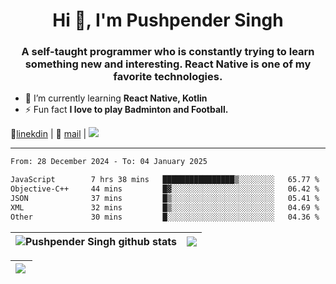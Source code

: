 <h1 align="center">Hi 👋, I'm Pushpender Singh</h1>
<h3 align="center">A self-taught programmer who is constantly trying to learn something new and interesting. React Native is one of my favorite technologies.</h3>

- 🌱 I’m currently learning **React Native, Kotlin**
- ⚡ Fun fact **I love to play Badminton and Football.**

👔[linekdin](https://www.linkedin.com/in/pushpender-singh-240061202/) | 📧 [mail](mailto:pushpendersingh694@gmail.com) | 
<a href="https://github.com/pushpender-singh-ap/pushpender-singh-ap">
    <img src="https://komarev.com/ghpvc/?username=pushpender-singh-ap&style=for-the-badge">
</a>


---

<!--START_SECTION:waka-->

```txt
From: 28 December 2024 - To: 04 January 2025

JavaScript        7 hrs 38 mins   ████████████████▒░░░░░░░░   65.77 %
Objective-C++     44 mins         █▓░░░░░░░░░░░░░░░░░░░░░░░   06.42 %
JSON              37 mins         █▒░░░░░░░░░░░░░░░░░░░░░░░   05.41 %
XML               32 mins         █▒░░░░░░░░░░░░░░░░░░░░░░░   04.69 %
Other             30 mins         █░░░░░░░░░░░░░░░░░░░░░░░░   04.36 %
```

<!--END_SECTION:waka-->


| <a><img align="center" src="https://github-readme-stats-iota-ecru-15.vercel.app/api?username=pushpender-singh-ap&show_icons=true&include_all_commits=true&theme=buefy&hide_border=true" alt="Pushpender Singh github stats" /></a> | <a><img align="center" src="https://github-readme-stats-iota-ecru-15.vercel.app/api/top-langs/?username=pushpender-singh-ap&layout=compact&theme=buefy&hide_border=true" /></a> |
| ------------- | ------------- |

| <a> <img align="left" src="https://github-readme-streak-stats.herokuapp.com/?user=pushpender-singh-ap" /></br> </a> |
| ------------- |
